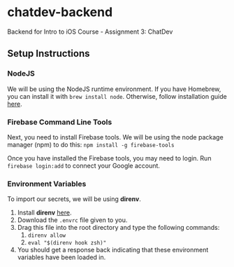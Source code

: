 # chatdev-backend

Backend for Intro to iOS Course - Assignment 3: ChatDev

## Setup Instructions

### NodeJS

We will be using the NodeJS runtime environment. If you have Homebrew, you can install it with `brew install node`. Otherwise, follow installation guide [here](https://nodejs.org/en/download).

### Firebase Command Line Tools

Next, you need to install Firebase tools. We will be using the node package manager (npm) to do this: `npm install -g firebase-tools`

Once you have installed the Firebase tools, you may need to login. Run `firebase login:add` to connect your Google account.

### Environment Variables

To import our secrets, we will be using ************direnv************.
1. Install **direnv** [here](https://direnv.net/docs/installation.html).
2. Download the `.envrc` file given to you.
3. Drag this file into the root directory and type the following commands:
    1. `direnv allow`
    2. `eval "$(direnv hook zsh)"`
4. You should get a response back indicating that these environment variables have been loaded in.
